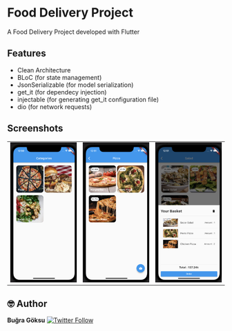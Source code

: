 # Food Delivery Project

A Food Delivery Project developed with Flutter

## Features
 * Clean Architecture
 * BLoC (for state management)
 * JsonSerializable (for model serialization)
 * get_it (for dependecy injection)
 * injectable (for generating get_it configuration file)
 * dio (for network requests)



## Screenshots

<table>
    <tr>
        <td><img src="assets/screenshots/category.png" width="300"></td>
        <td><img src="assets/screenshots/food.png" width="300"></td>
         <td><img src="assets/screenshots/basket.png" width="300"></td>
    </tr>
</table>



## 🤓 Author
**Buğra Göksu** [![Twitter Follow](https://img.shields.io/twitter/follow/bugragoksu.svg?style=social)](https://twitter.com/bugragoksu)
